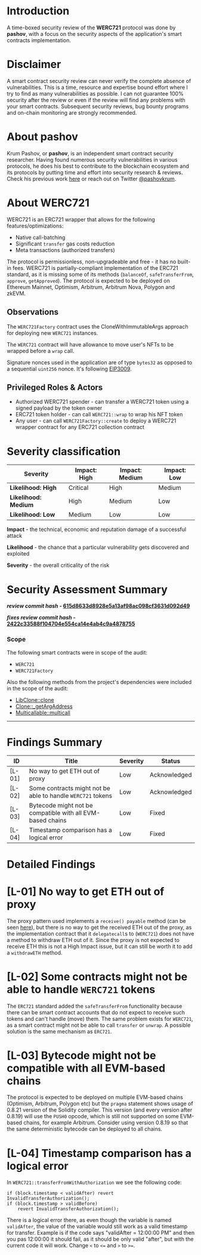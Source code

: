 # Introduction

A time-boxed security review of the **WERC721** protocol was done by **pashov**, with a focus on the security aspects of the application's smart contracts implementation.

# Disclaimer

A smart contract security review can never verify the complete absence of vulnerabilities. This is a time, resource and expertise bound effort where I try to find as many vulnerabilities as possible. I can not guarantee 100% security after the review or even if the review will find any problems with your smart contracts. Subsequent security reviews, bug bounty programs and on-chain monitoring are strongly recommended.

# About **pashov**

Krum Pashov, or **pashov**, is an independent smart contract security researcher. Having found numerous security vulnerabilities in various protocols, he does his best to contribute to the blockchain ecosystem and its protocols by putting time and effort into security research & reviews. Check his previous work [here](https://github.com/pashov/audits) or reach out on Twitter [@pashovkrum](https://twitter.com/pashovkrum).

# About **WERC721**

WERC721 is an ERC721 wrapper that allows for the following features/optimizations:

- Native call-batching
- Significant `transfer` gas costs reduction
- Meta transactions (authorized transfers)

The protocol is permissionless, non-upgradeable and free - it has no built-in fees. WERC721 is partially-compliant implementation of the ERC721 standard, as it is missing some of its methods (`balanceOf`, `safeTransferFrom`, `approve`, `getApproved`). The protocol is expected to be deployed on Ethereum Mainnet, Optimism, Arbitrum, Arbitrum Nova, Polygon and zkEVM.

## Observations

The `WERC721Factory` contract uses the CloneWithImmutableArgs approach for deploying new `WERC721` instances.

The `WERC721` contract will have allowance to move user's NFTs to be wrapped before a `wrap` call.

Signature nonces used in the application are of type `bytes32` as opposed to a sequential `uint256` nonce. It's following [EIP3009](https://eips.ethereum.org/EIPS/eip-3009).

## Privileged Roles & Actors

- Authorized WERC721 spender - can transfer a WERC721 token using a signed payload by the token owner
- ERC721 token holder - can call `WERC721::wrap` to wrap his NFT token
- Any user - can call `WERC721Factory::create` to deploy a WERC721 wrapper contract for any ERC721 collection contract

# Severity classification

| Severity               | Impact: High | Impact: Medium | Impact: Low |
| ---------------------- | ------------ | -------------- | ----------- |
| **Likelihood: High**   | Critical     | High           | Medium      |
| **Likelihood: Medium** | High         | Medium         | Low         |
| **Likelihood: Low**    | Medium       | Low            | Low         |

**Impact** - the technical, economic and reputation damage of a successful attack

**Likelihood** - the chance that a particular vulnerability gets discovered and exploited

**Severity** - the overall criticality of the risk

# Security Assessment Summary

**_review commit hash_ - [615d8633d8928e5a13af98ac098cf3631d092d49](https://github.com/jpvge/WERC721/tree/615d8633d8928e5a13af98ac098cf3631d092d49)**

**_fixes review commit hash_ - [2422c33588f104704e554ca14e4ab4c9a4878755](https://github.com/jpvge/WERC721/tree/2422c33588f104704e554ca14e4ab4c9a4878755)**

### Scope

The following smart contracts were in scope of the audit:

- `WERC721`
- `WERC721Factory`

Also the following methods from the project's dependencies were included in the scope of the audit:

- [LibClone::clone](https://github.com/Vectorized/solady/blob/2cfa231273fea6872c7cb70acfa134d2199aa7ea/src/utils/LibClone.sol#L303)
- [Clone::\_getArgAddress](https://github.com/Vectorized/solady/blob/2cfa231273fea6872c7cb70acfa134d2199aa7ea/src/utils/Clone.sol#L28)
- [Multicallable::multicall](https://github.com/Vectorized/solady/blob/2cfa231273fea6872c7cb70acfa134d2199aa7ea/src/utils/Multicallable.sol#L19)

---

# Findings Summary

| ID     | Title                                                       | Severity | Status       |
| ------ | ----------------------------------------------------------- | -------- | ------------ |
| [L-01] | No way to get ETH out of proxy                              | Low      | Acknowledged |
| [L-02] | Some contracts might not be able to handle `WERC721` tokens | Low      | Acknowledged |
| [L-03] | Bytecode might not be compatible with all EVM-based chains  | Low      | Fixed        |
| [L-04] | Timestamp comparison has a logical error                    | Low      | Fixed        |

# Detailed Findings

# [L-01] No way to get ETH out of proxy

The proxy pattern used implements a `receive() payable` method (can be seen [here](https://github.com/Vectorized/solady/blob/2cfa231273fea6872c7cb70acfa134d2199aa7ea/src/utils/LibClone.sol#L337-L349)), but there is no way to get the received ETH out of the proxy, as the implementation contract that it `delegatecall`s to (`WERC721`) does not have a method to withdraw ETH out of it. Since the proxy is not expected to receive ETH this is not a High Impact issue, but it can still be worth it to add a `withdrawETH` method.

# [L-02] Some contracts might not be able to handle `WERC721` tokens

The `ERC721` standard added the `safeTransferFrom` functionality because there can be smart contract accounts that do not expect to receive such tokens and can't handle (move) them. The same problem exists for `WERC721`, as a smart contract might not be able to call `transfer` or `unwrap`. A possible solution is the same mechanism as `ERC721`.

# [L-03] Bytecode might not be compatible with all EVM-based chains

The protocol is expected to be deployed on multiple EVM-based chains (Optimism, Arbitrum, Polygon etc) but the `pragma` statement shows usage of 0.8.21 version of the Solidity compiler. This version (and every version after 0.8.19) will use the `PUSH0` opcode, which is still not supported on some EVM-based chains, for example Arbitrum. Consider using version 0.8.19 so that the same deterministic bytecode can be deployed to all chains.

# [L-04] Timestamp comparison has a logical error

In `WERC721::transferFromWithAuthorization` we see the following code:

```solidity
if (block.timestamp < validAfter) revert InvalidTransferAuthorization();
if (block.timestamp > validBefore)
    revert InvalidTransferAuthorization();
```

There is a logical error there, as even though the variable is named `validAfter`, the value of the variable would still work as a valid timestamp for transfer. Example is if the code says "validAfter = 12:00:00 PM" and then you pas 12:00:00 it should fail, as it should be only valid "after", but with the current code it will work. Change `<` to `<=` and `>` to `>=`.
